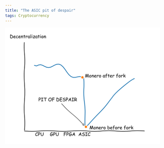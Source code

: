 ```yaml
---
title: "The ASIC pit of despair"
tags: Cryptocurrency
---
```


![](/images/monero-asics-fork.svg "The ASIC pit of despair")
